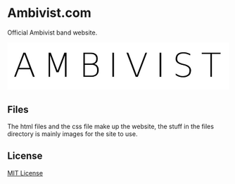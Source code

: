 # Ambivist.com
Official Ambivist band website.

![Ambivist](./files/logonew2.jpg)

## Files

The html files and the css file make up the website, the stuff in the files directory is mainly images for the site to use.

## License

[MIT License](./LICENSE)